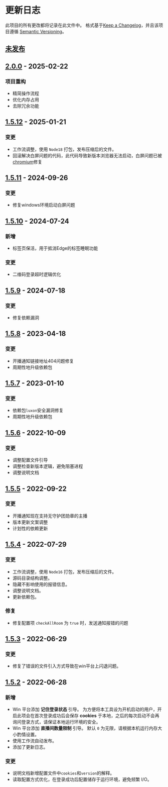 # 更新日志

此项目的所有更改都将记录在此文件中。
格式基于[Keep a Changelog](https://keepachangelog.com/en/1.0.0/)，并且该项目遵循 [Semantic Versioning](https://semver.org/spec/v2.0.0.html)。

## [未发布]

## [2.0.0] - 2025-02-22  

### 项目重构  

* 精简操作流程
* 优化内存占用
* 去除冗余功能

## [1.5.12] - 2025-01-21

### 变更

* 工作流调整，使用 `Node18` 打包，发布压缩后的文件。
* 回滚解决白屏问题的代码，此代码导致新版本浏览器无法启动，白屏问题已被[chromium](https://www.chromium.org/Home/)修复

## [1.5.11] - 2024-09-26

### 变更

* 修复windows环境启动白屏问题

## [1.5.10] - 2024-07-24

### 新增

* 标签页保活，用于抵消Edge的标签睡眠功能

### 变更

* 二维码登录超时逻辑优化

## [1.5.9] - 2024-07-18

### 变更

* 修复依赖漏洞

## [1.5.8] - 2023-04-18

### 变更

* 开播通知链接地址404问题修复
* 周期性地升级依赖包

## [1.5.7] - 2023-01-10

### 变更

* 依赖包`luxon`安全漏洞修复
* 周期性地升级依赖包

## [1.5.6] - 2022-10-09

### 变更

* 调整配置文件引导
* 调整检查新版本逻辑，避免阻塞进程
* 调整说明文档

## [1.5.5] - 2022-09-22

### 变更

* 开播通知现在支持无守护团勋章的主播
* 版本更新文案调整
* 计划性的依赖更新

## [1.5.4] - 2022-07-29

### 变更

* 工作流调整，使用 `Node16` 打包，发布压缩后的文件。
* 源码目录结构调整。
* 隐藏不影响使用的报错信息。
* 调整说明文档。
* 更新依赖包。

### 修复

* 修复配置项 `checkAllRoom` 为 `true` 时，发送通知报错的问题

## [1.5.3] - 2022-06-29

### 变更

* 修复了错误的文件引入方式导致在win平台上闪退问题。

## [1.5.2] - 2022-06-28

### 新增

* Win 平台添加 **记住登录状态** 引导。
  为方便将本工具设为开机启动的用户，开启此项会在首次登录成功后会保存 **cookies** 于本地，之后的每次启动不会再询问登录方式，请保证本地运行环境的安全。
* Win 平台添加 **直播间数量限制** 引导。
  默认 `0` 为无限，请根据本机运行内存大小酌情设置。
* 使用工作流自动发布。
* 添加了更新日志。

### 变更

* 说明文档新增配置文件中`cookies`和`version`的解释。
* 读取配置方式优化，在登录成功后配置储存于运行环境，避免频繁 I/O。

[未发布]: https://github.com/shaww855/acfun-live/compare/main...dev
[2.0.0]: https://github.com/shaww855/acfun-live/compare/v1.5.11...v2.0.0
[1.5.12]: https://github.com/shaww855/acfun-live/compare/v1.5.11...v1.5.12
[1.5.11]: https://github.com/shaww855/acfun-live/compare/v1.5.10...v1.5.11
[1.5.10]: https://github.com/shaww855/acfun-live/compare/v1.5.9...v1.5.10
[1.5.9]: https://github.com/shaww855/acfun-live/compare/v1.5.8...v1.5.9
[1.5.8]: https://github.com/shaww855/acfun-live/compare/v1.5.7...v1.5.8
[1.5.7]: https://github.com/shaww855/acfun-live/compare/v1.5.6...v1.5.7
[1.5.6]: https://github.com/shaww855/acfun-live/compare/v1.5.5...v1.5.6
[1.5.5]: https://github.com/shaww855/acfun-live/compare/v1.5.4...v1.5.5
[1.5.4]: https://github.com/shaww855/acfun-live/compare/v1.5.3...v1.5.4
[1.5.3]: https://github.com/shaww855/acfun-live/compare/v1.5.2...v1.5.3
[1.5.2]: https://github.com/shaww855/acfun-live/releases/tag/v1.5.2
